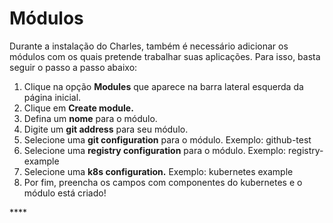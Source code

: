 # Módulos

Durante a instalação do Charles, também é necessário adicionar os módulos com os quais pretende trabalhar suas aplicações. Para isso, basta seguir o passo a passo abaixo:

1. Clique na opção **Modules** que aparece na barra lateral esquerda da página inicial. 
2. Clique em **Create module.** 
3. Defina um **nome** para o módulo.
4. Digite um **git address** para seu módulo.
5. Selecione uma **git configuration** para o módulo. Exemplo: github-test
6. Selecione uma **registry configuration** para o módulo. Exemplo: registry-example
7. Selecione uma **k8s configuration.** Exemplo: kubernetes example
8. Por fim, preencha os campos com componentes do kubernetes e o módulo está criado!

\*\*\*\*

